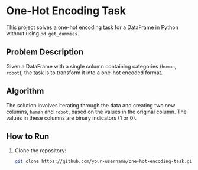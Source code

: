 # One-Hot Encoding Task

This project solves a one-hot encoding task for a DataFrame in Python without using `pd.get_dummies`. 

## Problem Description
Given a DataFrame with a single column containing categories (`human`, `robot`), the task is to transform it into a one-hot encoded format. 

## Algorithm
The solution involves iterating through the data and creating two new columns, `human` and `robot`, based on the values in the original column. The values in these columns are binary indicators (1 or 0).

## How to Run
1. Clone the repository:
   ```bash
   git clone https://github.com/your-username/one-hot-encoding-task.git
